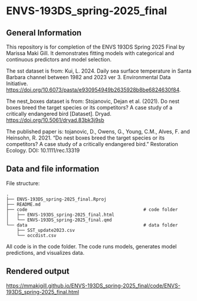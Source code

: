 # ENVS-193DS_spring-2025_final

## General Information

This repository is for completion of the ENVS 193DS Spring 2025 Final by Marissa Maki Gill. It demonstrates fitting models with categorical and continuous predictors and model selection.

The sst dataset is from: Kui, L. 2024. Daily sea surface temperature in Santa Barbara channel between 1982 and 2023 ver 3. Environmental Data Initiative. https://doi.org/10.6073/pasta/e930954949b2635928b8be6824630f84.

The nest_boxes dataset is from: Stojanovic, Dejan et al. (2021). Do nest boxes breed the target species or its competitors? A case study of a critically endangered bird [Dataset]. Dryad. https://doi.org/10.5061/dryad.83bk3j9sb

The published paper is: tojanovic, D., Owens, G., Young, C.M., Alves, F. and Heinsohn, R. 2021. “Do nest boxes breed the target species or its competitors? A case study of a critically endangered bird.” Restoration Ecology. DOI: 10.1111/rec.13319


## Data and file information

File structure:

```{r}
.
├── ENVS-193DS_spring-2025_final.Rproj
├── README.md
├── code                                            # code folder
│   ├── ENVS-193DS_spring-2025_final.html                  
│   └── ENVS-193DS_spring-2025_final.qmd     
└── data                                            # data folder
    ├── SST_update2023.csv
    └── occdist.csv
```

All code is in the code folder. The code runs models, generates model predictions, and visualizes data.


## Rendered output
https://mmakigill.github.io/ENVS-193DS_spring-2025_final/code/ENVS-193DS_spring-2025_final.html  


